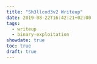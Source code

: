 ```yaml
---
title: "Sh3llcod3v2 Writeup"
date: 2019-08-22T16:42:21+02:00
tags:
  - writeup
  - binary-exploitation
showdate: true
toc: true
draft: true
---
```

